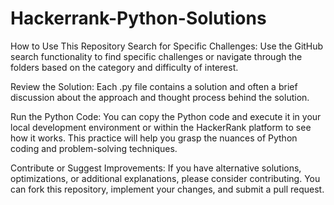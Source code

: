 # Hackerrank-Python-Solutions

How to Use This Repository
Search for Specific Challenges: Use the GitHub search functionality to find specific challenges or navigate through the folders based on the category and difficulty of interest.

Review the Solution: Each .py file contains a solution and often a brief discussion about the approach and thought process behind the solution.

Run the Python Code: You can copy the Python code and execute it in your local development environment or within the HackerRank platform to see how it works. This practice will help you grasp the nuances of Python coding and problem-solving techniques.

Contribute or Suggest Improvements: If you have alternative solutions, optimizations, or additional explanations, please consider contributing. You can fork this repository, implement your changes, and submit a pull request.
